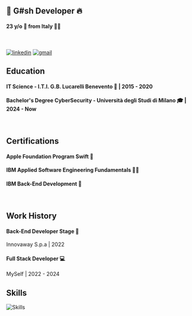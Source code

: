 ## 🌟 **G#sh Developer** 🔥
#### 23 y/o 🎂 from Italy 🍝🍕
 
<br/>
<br/>

<div>
  <a  href="https://www.linkedin.com/in/gerardo-d-agostino-429039239/"><img src="https://img.shields.io/badge/LinkedIn-0077B5?style=for-the-badge&logo=linkedin&logoColor=white" alt="linkedin" /></a>
  <a href="gerardodagostinowork@gmail.com" ><img  src="https://img.shields.io/badge/Gmail-D14836?style=for-the-badge&logo=gmail&logoColor=white" alt="gmail" /></a>
</div>



## Education

#### IT Science - I.T.I. G.B. Lucarelli Benevento 🛜 | 2015 - 2020 
#### Bachelor's Degree CyberSecurity - Università degli Studi di Milano 🎓 | 2024 - Now
<br/>

## Certifications
#### Apple Foundation Program Swift 🍎
#### IBM Applied Software Engineering Fundamentals 👨‍💻
#### IBM Back-End Development 📜
<br/>

## Work History

#### Back-End Developer Stage 🧱
Innovaway S.p.a | 2022

#### Full Stack Developer 💻
MySelf | 2022 - 2024


## Skills
<img src="https://skillicons.dev/icons?i=c,html,css,js,ts,react,nextjs,tailwind,bootstrap,py,selenium,django,postman,flask,opencv,jquery,nodejs,express,docker,php,laravel,npm,git,github,bash,mongodb,mysql,sqlite,linux,kali,ubuntu,arduino,visualstudio,vercel,unreal,unity,ps,ai,ae,pr,blender,figma,xd" alt="Skills" />
